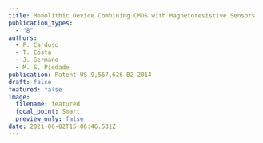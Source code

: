 ```yaml
---
title: Monolithic Device Combining CMOS with Magnetoresistive Sensors
publication_types:
  - "8"
authors:
  - F. Cardoso
  - T. Costa
  - J. Germano
  - M. S. Piedade
publication: Patent US 9,567,626 B2 2014
draft: false
featured: false
image:
  filename: featured
  focal_point: Smart
  preview_only: false
date: 2021-06-02T15:06:46.531Z
---
```

